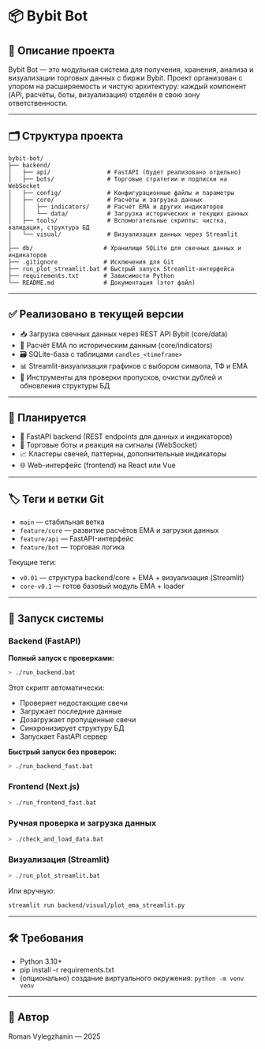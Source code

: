 # 📦 Bybit Bot

## 🧠 Описание проекта

Bybit Bot — это модульная система для получения, хранения, анализа и визуализации торговых данных с биржи Bybit.
Проект организован с упором на расширяемость и чистую архитектуру: каждый компонент (API, расчёты, боты, визуализация) отделён в свою зону ответственности.

---

## 🗂 Структура проекта

```
bybit-bot/
├── backend/
│   ├── api/                # FastAPI (будет реализовано отдельно)
│   ├── bots/               # Торговые стратегии и подписки на WebSocket
│   ├── config/             # Конфигурационные файлы и параметры
│   ├── core/               # Расчёты и загрузка данных
│   │   ├── indicators/     # Расчёт EMA и других индикаторов
│   │   └── data/           # Загрузка исторических и текущих данных
│   ├── tools/              # Вспомогательные скрипты: чистка, валидация, структура БД
│   └── visual/             # Визуализация данных через Streamlit
│
├── db/                    # Хранилище SQLite для свечных данных и индикаторов
├── .gitignore             # Исключения для Git
├── run_plot_streamlit.bat # Быстрый запуск Streamlit-интерфейса
├── requirements.txt       # Зависимости Python
└── README.md              # Документация (этот файл)
```

---

## ✅ Реализовано в текущей версии

- 📥 Загрузка свечных данных через REST API Bybit (core/data)
- 🧮 Расчёт EMA по историческим данным (core/indicators)
- 🗃 SQLite-база с таблицами `candles_<timeframe>`
- 📊 Streamlit-визуализация графиков с выбором символа, ТФ и EMA
- 🔧 Инструменты для проверки пропусков, очистки дублей и обновления структуры БД

---

## 🚧 Планируется

- 🚀 FastAPI backend (REST endpoints для данных и индикаторов)
- 🤖 Торговые боты и реакция на сигналы (WebSocket)
- 📈 Кластеры свечей, паттерны, дополнительные индикаторы
- 🌐 Web-интерфейс (frontend) на React или Vue

---

## 🏷 Теги и ветки Git

- `main` — стабильная ветка
- `feature/core` — развитие расчётов EMA и загрузки данных
- `feature/api` — FastAPI-интерфейс
- `feature/bot` — торговая логика

Текущие теги:
- `v0.01` — структура backend/core + EMA + визуализация (Streamlit)
- `core-v0.1` — готов базовый модуль EMA + loader

---

## 🚀 Запуск системы

### Backend (FastAPI)

**Полный запуск с проверками:**
```bash
> ./run_backend.bat
```
Этот скрипт автоматически:
- Проверяет недостающие свечи
- Загружает последние данные
- Дозагружает пропущенные свечи
- Синхронизирует структуру БД
- Запускает FastAPI сервер

**Быстрый запуск без проверок:**
```bash
> ./run_backend_fast.bat
```

### Frontend (Next.js)

```bash
> ./run_frontend_fast.bat
```

### Ручная проверка и загрузка данных

```bash
> ./check_and_load_data.bat
```

### Визуализация (Streamlit)

```bash
> ./run_plot_streamlit.bat
```

Или вручную:
```bash
streamlit run backend/visual/plot_ema_streamlit.py
```

---

## 🛠 Требования

- Python 3.10+
- pip install -r requirements.txt
- (опционально) создание виртуального окружения: `python -m venv venv`

---

## 👤 Автор
Roman Vylegzhanin — 2025
